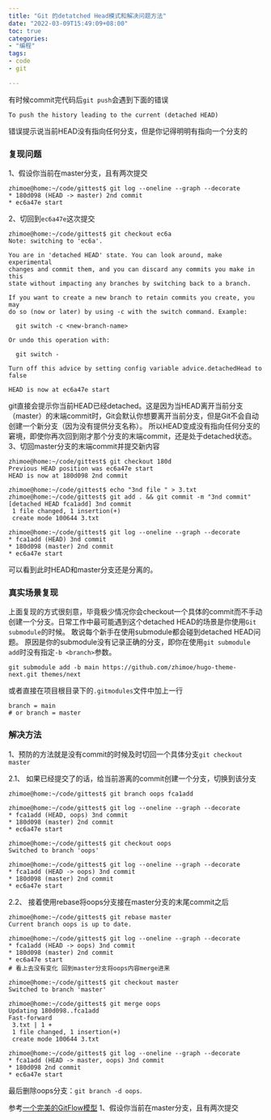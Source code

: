 ```yaml
---
title: "Git 的detatched Head模式和解决问题方法"
date: "2022-03-09T15:49:09+08:00"
toc: true
categories:
- "编程"
tags:
- code
- git

---
```


有时候commit完代码后`git push`会遇到下面的错误
```shell
To push the history leading to the current (detached HEAD)
```
错误提示说当前HEAD没有指向任何分支，但是你记得明明有指向一个分支的

<!--more-->

### 复现问题
1、假设你当前在master分支，且有两次提交
```shell
zhimoe@home:~/code/gittest$ git log --oneline --graph --decorate
* 180d098 (HEAD -> master) 2nd commit
* ec6a47e start

```
2、切回到`ec6a47e`这次提交
```shell
zhimoe@home:~/code/gittest$ git checkout ec6a
Note: switching to 'ec6a'.

You are in 'detached HEAD' state. You can look around, make experimental
changes and commit them, and you can discard any commits you make in this
state without impacting any branches by switching back to a branch.

If you want to create a new branch to retain commits you create, you may
do so (now or later) by using -c with the switch command. Example:

  git switch -c <new-branch-name>

Or undo this operation with:

  git switch -

Turn off this advice by setting config variable advice.detachedHead to false

HEAD is now at ec6a47e start

```
git直接会提示你当前HEAD已经detached。这是因为当HEAD离开当前分支（master）的末端commit时，Git会默认你想要离开当前分支，但是Git不会自动创建一个新分支（因为没有提供分支名称）。
所以HEAD变成没有指向任何分支的窘境，即使你再次回到刚才那个分支的末端commit，还是处于detached状态。
3、切回master分支的末端commit并提交新内容
```shell
zhimoe@home:~/code/gittest$ git checkout 180d
Previous HEAD position was ec6a47e start
HEAD is now at 180d098 2nd commit

zhimoe@home:~/code/gittest$ echo "3nd file " > 3.txt
zhimoe@home:~/code/gittest$ git add . && git commit -m "3nd commit"
[detached HEAD fca1add] 3nd commit
 1 file changed, 1 insertion(+)
 create mode 100644 3.txt
 
zhimoe@home:~/code/gittest$ git log --oneline --graph --decorate
* fca1add (HEAD) 3nd commit
* 180d098 (master) 2nd commit
* ec6a47e start

```
可以看到此时HEAD和master分支还是分离的。

### 真实场景复现
上面复现的方式很刻意，毕竟极少情况你会checkout一个具体的commit而不手动创建一个分支。日常工作中最可能遇到这个detached HEAD的场景是你使用`Git submodule`的时候。
敢说每个新手在使用submodule都会碰到detached HEAD问题。
原因是你的submodule没有记录正确的分支，即你在使用`git submodule add`时没有指定`-b <branch>`参数。

```shell
git submodule add -b main https://github.com/zhimoe/hugo-theme-next.git themes/next
```

或者直接在项目根目录下的`.gitmodules`文件中加上一行

```text
branch = main
# or branch = master
```

### 解决方法

1、预防的方法就是没有commit的时候及时切回一个具体分支`git checkout master`

2.1、 如果已经提交了的话，给当前游离的commit创建一个分支，切换到该分支

```shell
zhimoe@home:~/code/gittest$ git branch oops fca1add 

zhimoe@home:~/code/gittest$ git log --oneline --graph --decorate
* fca1add (HEAD, oops) 3nd commit
* 180d098 (master) 2nd commit
* ec6a47e start

zhimoe@home:~/code/gittest$ git checkout oops
Switched to branch 'oops'

zhimoe@home:~/code/gittest$ git log --oneline --graph --decorate
* fca1add (HEAD -> oops) 3nd commit
* 180d098 (master) 2nd commit
* ec6a47e start

```

2.2、 接着使用rebase将oops分支接在master分支的末尾commit之后
```shell
zhimoe@home:~/code/gittest$ git rebase master
Current branch oops is up to date.

zhimoe@home:~/code/gittest$ git log --oneline --graph --decorate
* fca1add (HEAD -> oops) 3nd commit
* 180d098 (master) 2nd commit
* ec6a47e start
# 看上去没有变化 回到master分支将oops内容merge进来

zhimoe@home:~/code/gittest$ git checkout master
Switched to branch 'master'

zhimoe@home:~/code/gittest$ git merge oops
Updating 180d098..fca1add
Fast-forward
 3.txt | 1 +
 1 file changed, 1 insertion(+)
 create mode 100644 3.txt
 
zhimoe@home:~/code/gittest$ git log --oneline --graph --decorate
* fca1add (HEAD -> master, oops) 3nd commit
* 180d098 2nd commit
* ec6a47e start

```
最后删除oops分支：`git branch -d oops`.


参考[一个完美的GitFlow模型](http://matrixzk.github.io/blog/20141104/git-flow-model/)
1、假设你当前在master分支，且有两次提交

